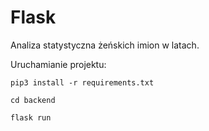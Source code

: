 # Flask
Analiza statystyczna żeńskich imion w latach.

Uruchamianie projektu:
```
pip3 install -r requirements.txt
```

```
cd backend
```

```
flask run
```

[//]: # (python3)
[//]: # (from app import db)
[//]: # (db.create_all&#40;&#41;)


